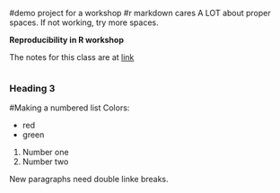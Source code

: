 #demo project for a workshop
#r markdown cares A LOT about proper spaces. If not working, try more spaces. 

**Reproducibility in R workshop**

The notes for this class are at [link](https://cct-datascience.github.io/repro-data-sci/lessons/9-markdown-quarto/slides.html#/markdown)  

```print:hello
```
### Heading 3

#Making a numbered list
Colors:
- red
- green

1. Number one
2. Number two

New paragraphs need double linke breaks. 
